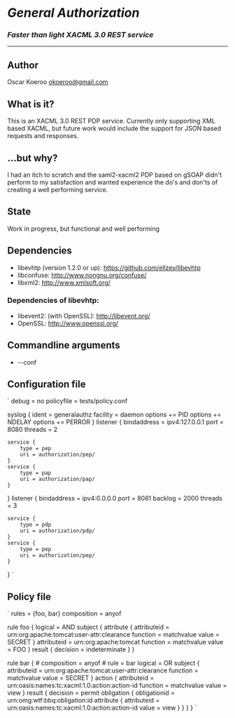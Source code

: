 # _General Authorization_

### _Faster than light XACML 3.0 REST service_
*****

## Author
Oscar Koeroo <okoeroo@gmail.com>

## What is it?
This is an XACML 3.0 REST PDP service. Currently only supporting XML based
XACML, but future work would include the support for JSON based requests and
responses.

## ...but why?
I had an itch to scratch and the saml2-xacml2 PDP based on gSOAP didn't perform
to my satisfaction and wanted experience the do's and don'ts of creating a well
performing service.

## State
Work in progress, but functional and well performing

## Dependencies
* libevhtp (version 1.2.0 or up): https://github.com/ellzey/libevhtp
* libconfuse: http://www.nongnu.org/confuse/
* libxml2: http://www.xmlsoft.org/

### Dependencies of libevhtp:
* libevent2: (with OpenSSL): http://libevent.org/
* OpenSSL: http://www.openssl.org/

## Commandline arguments
* --conf <configuration file>

## Configuration file

`
debug = no
policyfile = tests/policy.conf

syslog {
    ident = generalauthz
    facility = daemon
    options += PID
    options += NDELAY
    options += PERROR
}
listener {
    bindaddress = ipv4:127.0.0.1
    port = 8080
    threads = 2

    service {
        type = pep
        uri = authorization/pep/
    }
    service {
        type = pap
        uri = authorization/pap/
    }
}
listener {
    bindaddress = ipv4:0.0.0.0
    port = 8081
    backlog = 2000
    threads = 3

    service {
        type = pdp
        uri = authorization/pdp/
    }
    service {
        type = pep
        uri = authorization/pep/
    }
}
`

## Policy file
`
rules = {foo, bar}
composition = anyof


rule foo {
    logical = AND
    subject {
        attribute {
            attributeid = urn:org:apache:tomcat:user-attr:clearance
            function = matchvalue 
            value = SECRET
        }
        attributeid = urn:org:apache:tomcat
        function = matchvalue 
        value = FOO
    }
    result {
        decision = indeterminate
    }
}

rule bar {
    # composition = anyof
    # rule = bar
    logical = OR
    subject {
        attributeid = urn:org:apache:tomcat:user-attr:clearance
        function = matchvalue 
        value = SECRET
    }
    action {
        attributeid = urn:oasis:names:tc:xacml:1.0:action:action-id
        function = matchvalue
        value = view
    }
    result {
        decision = permit
        obligation {
            obligationid = urn:omg:wtf:bbq:obligation:id
            attribute {
                attributeid = urn:oasis:names:tc:xacml:1.0:action:action-id
                value = view
            }
        }
    }
}
`
